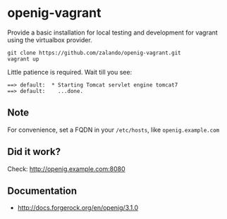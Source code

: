 # openig-vagrant
Provide a basic installation for local testing and development for vagrant using the virtualbox provider.

    git clone https://github.com/zalando/openig-vagrant.git
    vagrant up

Little patience is required. Wait till you see:

    ==> default:  * Starting Tomcat servlet engine tomcat7
    ==> default:    ...done.

## Note
For convenience, set a FQDN in your `/etc/hosts`, like `openig.example.com`

## Did it work?
Check: http://openig.example.com:8080

## Documentation
* http://docs.forgerock.org/en/openig/3.1.0
